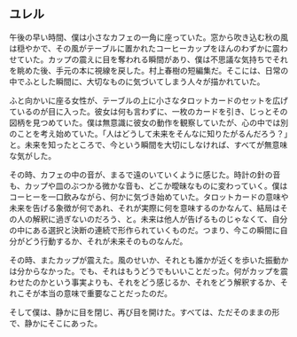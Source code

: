 ## ユレル

午後の早い時間、僕は小さなカフェの一角に座っていた。窓から吹き込む秋の風は穏やかで、その風がテーブルに置かれたコーヒーカップをほんのわずかに震わせていた。カップの震えに目を奪われる瞬間があり、僕は不思議な気持ちでそれを眺めた後、手元の本に視線を戻した。村上春樹の短編集だ。そこには、日常の中でふとした瞬間に、大切なものに気づいてしまう人々が描かれていた。

ふと向かいに座る女性が、テーブルの上に小さなタロットカードのセットを広げているのが目に入った。彼女は何も言わずに、一枚のカードを引き、じっとその図柄を見つめていた。僕は無意識に彼女の動作を観察していたが、心の中では別のことを考え始めていた。「人はどうして未来をそんなに知りたがるんだろう？」と。未来を知ったところで、今という瞬間を大切にしなければ、すべてが無意味な気がした。

その時、カフェの中の音が、まるで遠のいていくように感じた。時計の針の音も、カップや皿のぶつかる微かな音も、どこか曖昧なものに変わっていく。僕はコーヒーを一口飲みながら、何かに気づき始めていた。タロットカードの意味や未来を告げる象徴が何であれ、それが実際に何を意味するのかなんて、結局はその人の解釈に過ぎないのだろう、と。未来は他人が告げるものじゃなくて、自分の中にある選択と決断の連続で形作られていくものだ。つまり、今この瞬間に自分がどう行動するか、それが未来そのものなんだ。

その時、またカップが震えた。風のせいか、それとも誰かが近くを歩いた振動かは分からなかった。でも、それはもうどうでもいいことだった。何がカップを震わせたのかという事実よりも、それをどう感じるか、それをどう解釈するか、それこそが本当の意味で重要なことだったのだ。

そして僕は、静かに目を閉じ、再び目を開けた。すべては、ただそのままの形で、静かにそこにあった。